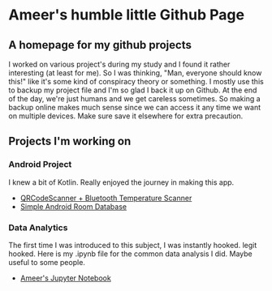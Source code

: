 # Ameer's humble little Github Page

## A homepage for my github projects

I worked on various project's during my study and I found it rather interesting (at least for me). So I was thinking, "Man, everyone should know this!" like it's some kind of conspiracy theory or something. I mostly use this to backup my project file and I'm so glad I back it up on Github. At the end of the day, we're just humans and we get careless sometimes. So making a backup online makes much sense since we can access it any time we want on multiple devices. Make sure save it elsewhere for extra precaution.


## Projects I'm working on
### Android Project

I knew a bit of Kotlin. Really enjoyed the journey in making this app.

* [QRCodeScanner + Bluetooth Temperature Scanner](https://github.com/ameerhaziq20/QRCodeScannerDB)
* [Simple Android Room Database](https://github.com/ameerhaziq20/SimpleDatabase)


### Data Analytics

The first time I was introduced to this subject, I was instantly hooked. legit hooked. Here is my .ipynb file for the common data analysis I did. Maybe useful to some people.

* [Ameer's Jupyter Notebook](https://github.com/ameerhaziq20/DataAnalyticsNotebook)



